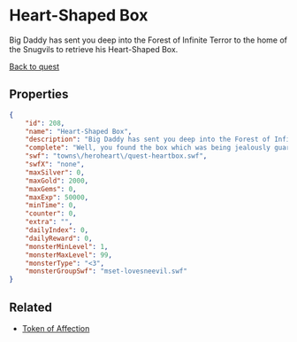 # Heart-Shaped Box

Big Daddy has sent you deep into the Forest of Infinite Terror to the home of the Snugvils to retrieve his Heart-Shaped Box.

[Back to quest](../quests.md)

## Properties

```json
{
    "id": 208,
    "name": "Heart-Shaped Box",
    "description": "Big Daddy has sent you deep into the Forest of Infinite Terror to the home of the Snugvils to retrieve his Heart-Shaped Box.",
    "complete": "Well, you found the box which was being jealously guarded by the Snugvils, but they had no interest in the contents. Whatever was in that box got dumped out. What could have been in a box that large?",
    "swf": "towns\/heroheart\/quest-heartbox.swf",
    "swfX": "none",
    "maxSilver": 0,
    "maxGold": 2000,
    "maxGems": 0,
    "maxExp": 50000,
    "minTime": 0,
    "counter": 0,
    "extra": "",
    "dailyIndex": 0,
    "dailyReward": 0,
    "monsterMinLevel": 1,
    "monsterMaxLevel": 99,
    "monsterType": "<3",
    "monsterGroupSwf": "mset-lovesneevil.swf"
}
```

## Related

- [Token of Affection](../items/707-token-of-affection.md)

